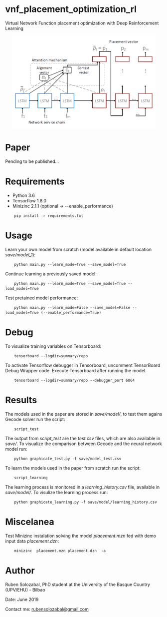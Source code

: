 # vnf_placement_optimization_rl
Virtual Network Function placement optimization with Deep Reinforcement Learning

<p align="center">
  <img width="460" height="300" src="images/model.PNG"
</p>

# Paper
 Pending to be published...
  
# Requirements 

- Python 3.6
- Tensorflow 1.8.0
- Minizinc 2.1.1 (optional -> --enable_performance)
````
    pip install -r requirements.txt
````
# Usage

Learn your own model from scratch (model available in default location *save/model_1*):
```
    python main.py --learn_mode=True --save_model=True
```

Continue learning a previously saved model:
```
    python main.py --learn_mode=True --save_model=True --load_model=True
```

Test pretained model performance:
```
    python main.py --learn_mode=False --save_model=False --load_model=True (--enable_performance=True)
```

# Debug

To visualize training variables on Tensorboard:
```
    tensorboard --logdir=summary/repo
```

To activate Tensorflow debugger in Tensorboard, uncomment TensorBoard Debug Wrapper code. Execute Tensorboard after running the model.
```
    tensorboard --logdir=summary/repo --debugger_port 6064
```
# Results

The models used in the paper are stored in *save/model/*, to test them agains Gecode solver run the script:    
```
    script_test
```

The output from *script_test* are the *test.csv* files, which are also available in *save/*. To visualize the comparison between Gecode and the neural network model run:
```
    python graphicate_test.py -f save/model_test.csv
```

To learn the models used in the paper from scratch run the script:
```
    script_learning
```
The learning process is monitored in a *learning_history.csv* file, available in *save/model/*. To visulize the learning process run:
```
    python graphicate_learning.py -f save/model/learning_history.csv
```

# Miscelanea

Test Minizinc instalation solving the model *placement.mzn* fed with demo input data *placement.dzn*:
```
    minizinc  placement.mzn placement.dzn  -a
```

# Author

Ruben Solozabal, PhD student at the University of the Basque Country (UPV/EHU) - Bilbao

Date: June 2019

Contact me: rubensolozabal@gmail.com
